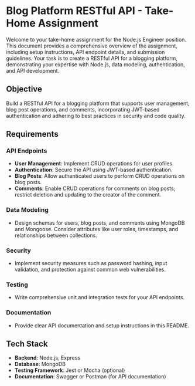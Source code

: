 # Blog Platform RESTful API - Take-Home Assignment

Welcome to your take-home assignment for the Node.js Engineer position. This document provides a comprehensive overview of the assignment, including setup instructions, API endpoint details, and submission guidelines. Your task is to create a RESTful API for a blogging platform, demonstrating your expertise with Node.js, data modeling, authentication, and API development.

## Objective

Build a RESTful API for a blogging platform that supports user management, blog post operations, and comments, incorporating JWT-based authentication and adhering to best practices in security and code quality.

## Requirements

### API Endpoints

- **User Management**: Implement CRUD operations for user profiles.
- **Authentication**: Secure the API using JWT-based authentication.
- **Blog Posts**: Allow authenticated users to perform CRUD operations on blog posts.
- **Comments**: Enable CRUD operations for comments on blog posts; restrict deletion and updating to the creator of the comment.

### Data Modeling

- Design schemas for users, blog posts, and comments using MongoDB and Mongoose. Consider attributes like user roles, timestamps, and relationships between collections.

### Security

- Implement security measures such as password hashing, input validation, and protection against common web vulnerabilities.

### Testing

- Write comprehensive unit and integration tests for your API endpoints.

### Documentation

- Provide clear API documentation and setup instructions in this README.

## Tech Stack

- **Backend**: Node.js, Express
- **Database**: MongoDB
- **Testing Framework**: Jest or Mocha (optional)
- **Documentation**: Swagger or Postman (for API documentation)

